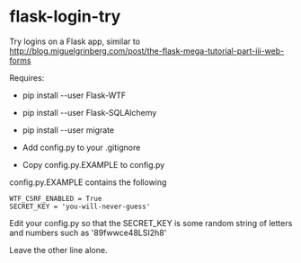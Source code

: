 # flask-login-try
Try logins on a Flask app, similar to http://blog.miguelgrinberg.com/post/the-flask-mega-tutorial-part-iii-web-forms

Requires: 
* pip install --user Flask-WTF
* pip install --user Flask-SQLAlchemy
* pip install --user migrate



* Add config.py to your .gitignore
* Copy config.py.EXAMPLE to config.py

config.py.EXAMPLE contains the following
```
WTF_CSRF_ENABLED = True
SECRET_KEY = 'you-will-never-guess'
```

Edit your config.py so that the SECRET_KEY is some random string of letters and numbers such as '89fwwce48LSI2h8'

Leave the other line alone.
